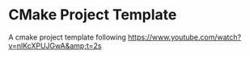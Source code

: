 # CMake Project Template

A cmake project template following https://www.youtube.com/watch?v=nlKcXPUJGwA&amp;t=2s
